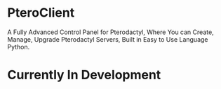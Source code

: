 # PteroClient
 A Fully Advanced Control Panel for Pterodactyl, Where You can Create, Manage, Upgrade Pterodactyl Servers, Built in Easy to Use Language Python.

# Currently In Development
